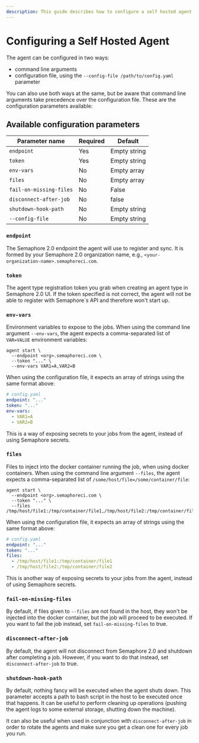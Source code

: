 ```yaml
---
description: This guide describes how to configure a self hosted agent and the various different configuration options.
---
```


# Configuring a Self Hosted Agent

The agent can be configured in two ways:

- command line arguments
- configuration file, using the `--config-file /path/to/config.yaml` parameter

You can also use both ways at the same, but be aware that command line arguments take precedence over the configuration file. These are the configuration parameters available:

## Available configuration parameters

| Parameter name          | Required | Default      |
|-------------------------|----------|--------------|
| `endpoint`              | Yes      | Empty string |
| `token`                 | Yes      | Empty string |
| `env-vars`              | No       | Empty array  |
| `files`                 | No       | Empty array  |
| `fail-on-missing-files` | No       | False        |
| `disconnect-after-job`  | No       | false        |
| `shutdown-hook-path`    | No       | Empty string |
| `--config-file`         | No       | Empty string |

### `endpoint`

The Semaphore 2.0 endpoint the agent will use to register and sync. It is formed by your Semaphore 2.0 organization name, e.g., `<your-organization-name>.semaphoreci.com`.

### `token`

The agent type registration token you grab when creating an agent type in Semaphore 2.0 UI. If the token specified is not correct, the agent will not be able to register with Semaphore`s API and therefore won't start up.

### `env-vars`

Environment variables to expose to the jobs. When using the command line argument `--env-vars`, the agent expects a comma-separated list of `VAR=VALUE` environment variables:

```
agent start \
  --endpoint <org>.semaphoreci.com \
  --token "..." \
  --env-vars VAR1=A,VAR2=B
```

When using the configuration file, it expects an array of strings using the same format above:

```yaml
# config.yaml
endpoint: "..."
token: "..."
env-vars:
  - VAR1=A
  - VAR2=B
```

This is a way of exposing secrets to your jobs from the agent, instead of using Semaphore secrets.

### `files`

Files to inject into the docker container running the job, when using docker containers. When using the command line argument `--files`, the agent expects a comma-separated list of `/some/host/file=/some/container/file`:

```
agent start \
  --endpoint <org>.semaphoreci.com \
  --token "..." \
  --files /tmp/host/file1:/tmp/container/file1,/tmp/host/file2:/tmp/container/file2
```

When using the configuration file, it expects an array of strings using the same format above:

```yaml
# config.yaml
endpoint: "..."
token: "..."
files:
  - /tmp/host/file1:/tmp/container/file1
  - /tmp/host/file2:/tmp/container/file2
```

This is another way of exposing secrets to your jobs from the agent, instead of using Semaphore secrets.

### `fail-on-missing-files`

By default, if files given to `--files` are not found in the host, they won't be injected into the docker container, but the job will proceed to be executed. If you want to fail the job instead, set `fail-on-missing-files` to true.

### `disconnect-after-job`

By default, the agent will not disconnect from Semaphore 2.0 and shutdown after completing a job. However, if you want to do that instead, set `disconnect-after-job` to true.

### `shutdown-hook-path`

By default, nothing fancy will be executed when the agent shuts down. This parameter accepts a path to bash script in the host to be executed once that happens. It can be useful to perform cleaning up operations (pushing the agent logs to some external storage, shutting down the machine).

It can also be useful when used in conjunction with `disconnect-after-job` in order to rotate the agents and make sure you get a clean one for every job you run.
